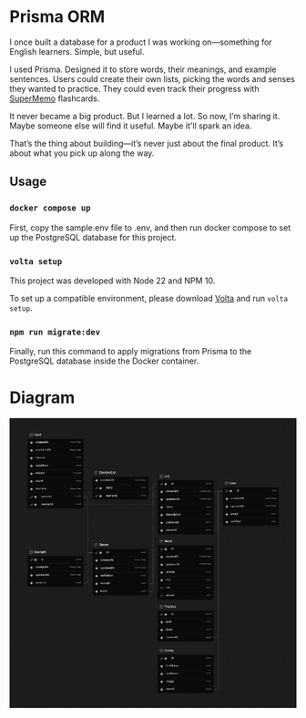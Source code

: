 # Prisma ORM

I once built a database for a product I was working on—something for English learners. Simple, but useful.

I used Prisma. Designed it to store words, their meanings, and example sentences. Users could create their own lists, picking the words and senses they wanted to practice. They could even track their progress with [SuperMemo](https://github.com/VienDinhCom/supermemo) flashcards.

It never became a big product. But I learned a lot. So now, I’m sharing it. Maybe someone else will find it useful. Maybe it'll spark an idea.

That’s the thing about building—it’s never just about the final product. It’s about what you pick up along the way.

## Usage

### `docker compose up`

First, copy the sample.env file to .env, and then run docker compose to set up the PostgreSQL database for this project.

### `volta setup`

This project was developed with Node 22 and NPM 10.<br>

To set up a compatible environment, please download [Volta](https://github.com/volta-cli/volta) and run `volta setup`.

### `npm run migrate:dev`

Finally, run this command to apply migrations from Prisma to the PostgreSQL database inside the Docker container.

# Diagram

<img src="diagram.png" alt="Vien Dinh's Supermemo Database">
